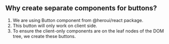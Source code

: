 ## Why create separate components for buttons?

1. We are using Button component from @heroui/react package.
2. This button will only work on client side.
3. To ensure the client-only components are on the leaf nodes of the DOM tree, we create these buttons.
